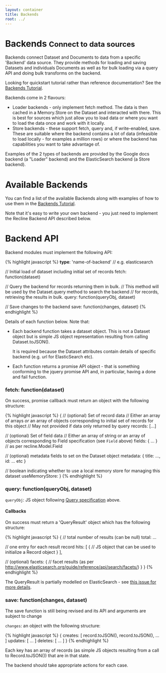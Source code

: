 ```yaml
---
layout: container
title: Backends
root: ../
---
```


<div class="page-header">
  <h1>
    Backends
    <small>Connect to data sources</small>
  </h1>
</div>

Backends connect Dataset and Documents to data from a specific 'Backend' data
source. They provide methods for loading and saving Datasets and individuals
Documents as well as for bulk loading via a query API and doing bulk transforms
on the backend.

<div class="alert alert-info">Looking for quickstart tutorial rather than reference documentation? See the <a href="tutorial-backends.html">Backends Tutorial</a>.</div>

Backends come in 2 flavours:

* Loader backends - only implement fetch method. The data is then cached in a
  Memory.Store on the Dataset and interacted with there. This is best for
  sources which just allow you to load data or where you want to load the data
  once and work with it locally.
* Store backends - these support fetch, query and, if write-enabled, save.
  These are suitable where the backend contains a lot of data (infeasible to
  load locally - for examples a million rows) or where the backend has
  capabilities you want to take advantage of.

Examples of the 2 types of backends are provided by the Google docs backend (a
"Loader" backend) and the ElasticSearch backend (a Store backend).

# Available Backends

You can find a list of the available Backends along with examples of how to use
them in the [Backends Tutorial](tutorial-backends.html).

Note that it's easy to write your own backend - you just need to implement the
Recline Backend API described below.

# Backend API

Backend modules must implement the following API:

{% highlight javascript %}
__type__: 'name-of-backend' // e.g. elasticsearch

// Initial load of dataset including initial set of records
fetch: function(dataset)

// Query the backend for records returning them in bulk.
// This method will be used by the Dataset.query method to search the backend
// for records, retrieving the results in bulk.
query: function(queryObj, dataset)

// Save changes to the backend
save: function(changes, dataset)
{% endhighlight %}

Details of each function below. Note that:

* Each backend function takes a dataset object. This is not a Dataset object
  but is simple JS object representation resulting from calling
  Dataset.toJSON().

  It is required because the Dataset attributes contain details of specific
  backend (e.g. url for ElasticSearch etc).

* Each function returns a promise API object - that is something conforming to
  the jquery promise API and, in particular, having a done and fail function.

### fetch: function(dataset)

On success, promise callback must return an object with the following structure:

{% highlight javascript %}
{
  // (optional) Set of record data
  // Either an array of arrays *or* an array of objects corresponding to initial set of records for this object
  // May not provided if data only returned by query
  records: [...]

  // (optional) Set of field data
  // Either an array of string or an array of objects corresponding to Field specification (see `Field` above)
  fields: { ... } // as per recline.Model.Field

  // (optional) metadata fields to set on the Dataset object
  metadata: { title: ..., id: ... etc }

  // boolean indicating whether to use a local memory store for managing this dataset
  useMemoryStore:
}
{% endhighlight %}

### query: function(queryObj, dataset)

`queryObj`: JS object following <a href="models.html#query-structure">Query specification</a> above.

#### Callbacks

On success must return a 'QueryResult' object which has the following structure:

{% highlight javascript %}
{
  // total number of results (can be null)
  total: ...

  // one entry for each result record
  hits: [
    {
      // JS object that can be used to initialize a Record object
    }
  ],

  // (optional)
  facets: {
    // facet results (as per <http://www.elasticsearch.org/guide/reference/api/search/facets/>)
  }
}
{% endhighlight %}

The QueryResult is partially modelled on ElasticSearch - see <a
href="https://github.com/okfn/recline/issues/57">this issue for more
details</a>.

### save: function(changes, dataset)

<div class="alert alert-warning">The save function is still being revised and
its API and arguments are subject to change</div>

`changes`: an object with the following structure:

{% highlight javascript %}
{
  creates: [ record.toJSON(), record.toJSON(), ... ]
  updates: [ ... ]
  deletes: [ ... ]
}
{% endhighlight %}

Each key has an array of records (as simple JS objects resulting from a call to
Record.toJSON()) that are in that state.

The backend should take appropriate actions for each case.


